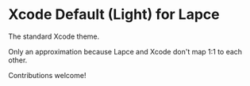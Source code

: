 # Xcode Default (Light) for Lapce
The standard Xcode theme.

Only an approximation because Lapce and Xcode don't map 1:1 to each other.

Contributions welcome!
